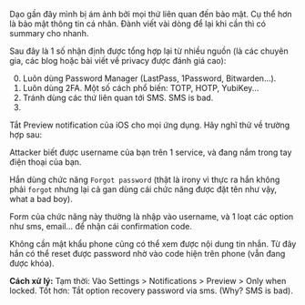 Dạo gần đây mình bị ám ảnh bởi mọi thứ liên quan đến bảo mật. Cụ thể hơn là bảo mật thông tin cá nhân. Đành viết vài dòng để lại khi cần thì có summary cho nhanh.

Sau đây là 1 số nhận định được tổng hợp lại từ nhiều nguồn (là các chuyên gia, các blog hoặc bài viết về privacy được đánh giá cao):

0. Luôn dùng Password Manager (LastPass, 1Password, Bitwarden...).
1. Luôn dùng 2FA. Một số cách phổ biến: TOTP, HOTP, YubiKey...
1. Tránh dùng các thứ liên quan tới SMS. SMS is bad.
1.

Tắt Preview notification của iOS cho mọi ứng dụng. Hãy nghĩ thử về trường hợp sau:

Attacker biết được username của bạn trên 1 service, và đang nắm trong tay điện thoại của bạn.

Hắn dùng chức năng `Forgot password` (thật là irony vì thực ra hắn không phải `forgot` nhưng lại cả gan dùng cái chức năng được đặt tên như vậy, what a bad boy).

Form của chức năng này thường là nhập vào username, và 1 loạt các option như sms, email... để nhận cái confirmation code.

Không cần mật khẩu phone cũng có thể xem được nội dung tin nhắn. Từ đây hắn có thể reset được password nhờ vào code hiện trên phone (vẫn đang được khóa).

**Cách xử lý:** Tạm thời: Vào Settings > Notifications > Preview > Only when locked. Tốt hơn: Tắt option recovery password via sms. (Why? SMS is bad).
